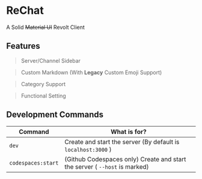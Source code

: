 # ReChat

A Solid ~~Material UI~~ Revolt Client

## Features

> Server/Channel Sidebar

> Custom Markdown (With **Legacy** Custom Emoji Support)

> Category Support

> Functional Setting

## Development Commands

| Command | What is for? |
|--------------------|---------------------------------------------------------------|
| `dev`              | Create and start the server (By default is `localhost:3000` ) |
| `codespaces:start` | (Github Codespaces only) Create and start the server ( `--host` is marked) |
